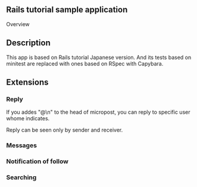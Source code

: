 Rails tutorial sample application
---

Overview

## Description
This app is based on Rails tutorial Japanese version. And its tests based on minitest are replaced with ones based on RSpec with Capybara.

## Extensions

### Reply
If you addes "@<name>\n" to the head of micropost, you can reply to specific user whome <name> indicates.

Reply can be seen only by sender and receiver.

### Messages


### Notification of follow


### Searching

